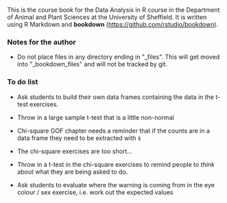 This is the course book for the Data Analysis in R course in the Department of Animal and Plant Sciences at the University of Sheffield. It is written using R Markdown and **bookdown** (https://github.com/rstudio/bookdown).

### Notes for the author

*   Do not place files in any directory ending in "_files". This will get moved into "_bookdown_files" and will not be tracked by git.

### To do list

*   Ask students to build their own data frames containing the data in the t-test exercises.

*   Throw in a large sample t-test that is a little non-normal

*   Chi-square GOF chapter needs a reminder that if the counts are in a data frame they need to be extracted with `$`

*   The chi-square exercises are too short...

*   Throw in a t-test in the chi-square exercises to remind people to _think_ about what they are being asked to do.

*   Ask students to evaluate where the warning is coming from in the eye colour / sex exercise, i.e. work out the expected values
